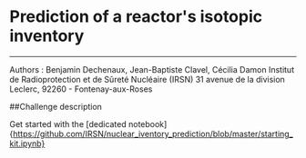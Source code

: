 # Prediction of a reactor's isotopic inventory
---

Authors : Benjamin Dechenaux, Jean-Baptiste Clavel, Cécilia Damon
Institut de Radioprotection et de Sûreté Nucléaire (IRSN)
31 avenue de la division Leclerc, 92260 - Fontenay-aux-Roses

##Challenge description

Get started with the [dedicated notebook]{https://github.com/IRSN/nuclear_iventory_prediction/blob/master/starting_kit.ipynb}

